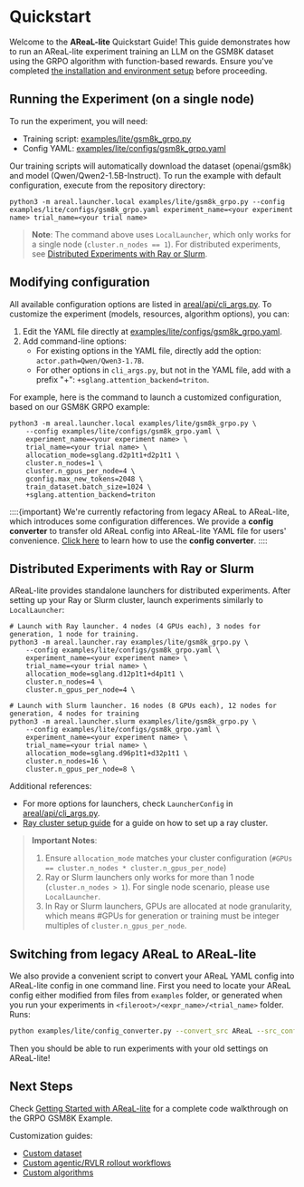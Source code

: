 # Quickstart

Welcome to the **AReaL-lite** Quickstart Guide! This guide demonstrates how to run an
AReaL-lite experiment training an LLM on the GSM8K dataset using the GRPO algorithm with
function-based rewards. Ensure you've completed
[the installation and environment setup](installation.md) before proceeding.

## Running the Experiment (on a single node)

To run the experiment, you will need:

- Training script:
  [examples/lite/gsm8k_grpo.py](https://github.com/inclusionAI/AReaL/blob/main/examples/lite/gsm8k_grpo.py)
- Config YAML:
  [examples/lite/configs/gsm8k_grpo.yaml](https://github.com/inclusionAI/AReaL/blob/main/examples/lite/configs/gsm8k_grpo.yaml)

Our training scripts will automatically download the dataset (openai/gsm8k) and model
(Qwen/Qwen2-1.5B-Instruct). To run the example with default configuration, execute from
the repository directory:

```
python3 -m areal.launcher.local examples/lite/gsm8k_grpo.py --config examples/lite/configs/gsm8k_grpo.yaml experiment_name=<your experiment name> trial_name=<your trial name>
```

> **Note**: The command above uses `LocalLauncher`, which only works for a single node
> (`cluster.n_nodes == 1`). For distributed experiments, see
> [Distributed Experiments with Ray or Slurm](#distributed-experiments-with-ray-or-slurm).

## Modifying configuration

All available configuration options are listed in
[areal/api/cli_args.py](https://github.com/inclusionAI/AReaL/blob/main/areal/api/cli_args.py).
To customize the experiment (models, resources, algorithm options), you can:

1. Edit the YAML file directly at
   [examples/lite/configs/gsm8k_grpo.yaml](https://github.com/inclusionAI/AReaL/blob/main/examples/lite/configs/gsm8k_grpo.yaml).
1. Add command-line options:
   - For existing options in the YAML file, directly add the option:
     `actor.path=Qwen/Qwen3-1.7B`.
   - For other options in `cli_args.py`, but not in the YAML file, add with a prefix
     "+": `+sglang.attention_backend=triton`.

For example, here is the command to launch a customized configuration, based on our
GSM8K GRPO example:

```
python3 -m areal.launcher.local examples/lite/gsm8k_grpo.py \
    --config examples/lite/configs/gsm8k_grpo.yaml \
    experiment_name=<your experiment name> \
    trial_name=<your trial name> \
    allocation_mode=sglang.d2p1t1+d2p1t1 \
    cluster.n_nodes=1 \
    cluster.n_gpus_per_node=4 \
    gconfig.max_new_tokens=2048 \
    train_dataset.batch_size=1024 \
    +sglang.attention_backend=triton
```

::::{important} We're currently refactoring from legacy AReaL to AReaL-lite, which
introduces some configuration differences. We provide a **config converter** to transfer
old AReaL config into AReaL-lite YAML file for users' convenience.
[Click here](#switching-from-legacy-areal-to-areal-lite) to learn how to use the
**config converter**. ::::

## Distributed Experiments with Ray or Slurm

AReaL-lite provides standalone launchers for distributed experiments. After setting up
your Ray or Slurm cluster, launch experiments similarly to `LocalLauncher`:

```
# Launch with Ray launcher. 4 nodes (4 GPUs each), 3 nodes for generation, 1 node for training.
python3 -m areal.launcher.ray examples/lite/gsm8k_grpo.py \
    --config examples/lite/configs/gsm8k_grpo.yaml \
    experiment_name=<your experiment name> \
    trial_name=<your trial name> \
    allocation_mode=sglang.d12p1t1+d4p1t1 \
    cluster.n_nodes=4 \
    cluster.n_gpus_per_node=4 \

# Launch with Slurm launcher. 16 nodes (8 GPUs each), 12 nodes for generation, 4 nodes for training
python3 -m areal.launcher.slurm examples/lite/gsm8k_grpo.py \
    --config examples/lite/configs/gsm8k_grpo.yaml \
    experiment_name=<your experiment name> \
    trial_name=<your trial name> \
    allocation_mode=sglang.d96p1t1+d32p1t1 \
    cluster.n_nodes=16 \
    cluster.n_gpus_per_node=8 \
```

Additional references:

- For more options for launchers, check `LauncherConfig` in
  [areal/api/cli_args.py](https://github.com/inclusionAI/AReaL/blob/main/areal/api/cli_args.py).
- [Ray cluster setup guide](./installation.md#optional-launch-ray-cluster-for-distributed-training)
  for a guide on how to set up a ray cluster.

> **Important Notes**:
>
> 1. Ensure `allocation_mode` matches your cluster configuration
>    (`#GPUs == cluster.n_nodes * cluster.n_gpus_per_node`)
> 1. Ray or Slurm launchers only works for more than 1 node (`cluster.n_nodes > 1`). For
>    single node scenario, please use `LocalLauncher`.
> 1. In Ray or Slurm launchers, GPUs are allocated at node granularity, which means
>    #GPUs for generation or training must be integer multiples of
>    `cluster.n_gpus_per_node`.

<!--
> **Notes**: Before launching distributed experiments, please check if your `allocation_mode` matches your cluster configuration. Make sure #GPUs allocated by `allocation_mode` equals to `cluster.n_nodes * cluster.n_gpus_per_node`.
> **Note**: Ray and Slurm launchers only work for distributed experiments with more than 1 node (`cluster.n_nodes > 1`). They allocate GPUs for training and generation at the granularity of **nodes**, which means the number of GPUs allocated for generation and training must be integer multiples of `cluster.n_gpus_per_node`.
-->

## Switching from legacy AReaL to AReaL-lite

We also provide a convenient script to convert your AReaL YAML config into AReaL-lite
config in one command line. First you need to locate your AReaL config either modified
from files from `examples` folder, or generated when you run your experiments in
`<fileroot>/<expr_name>/<trial_name>` folder. Runs:

```bash
python examples/lite/config_converter.py --convert_src AReaL --src_config_path <path_to_areal_yaml> --template_path examples/lite/configs/gsm8k_grpo.yaml --output_path <output_yaml>
```

Then you should be able to run experiments with your old settings on AReaL-lite!

## Next Steps

Check [Getting Started with AReaL-lite](../lite/gsm8k_grpo.md) for a complete code
walkthrough on the GRPO GSM8K Example.

Customization guides:

- [Custom dataset](../customization/dataset.md)
- [Custom agentic/RVLR rollout workflows](../customization/agent.md)
- [Custom algorithms](../customization/algorithm.md)
